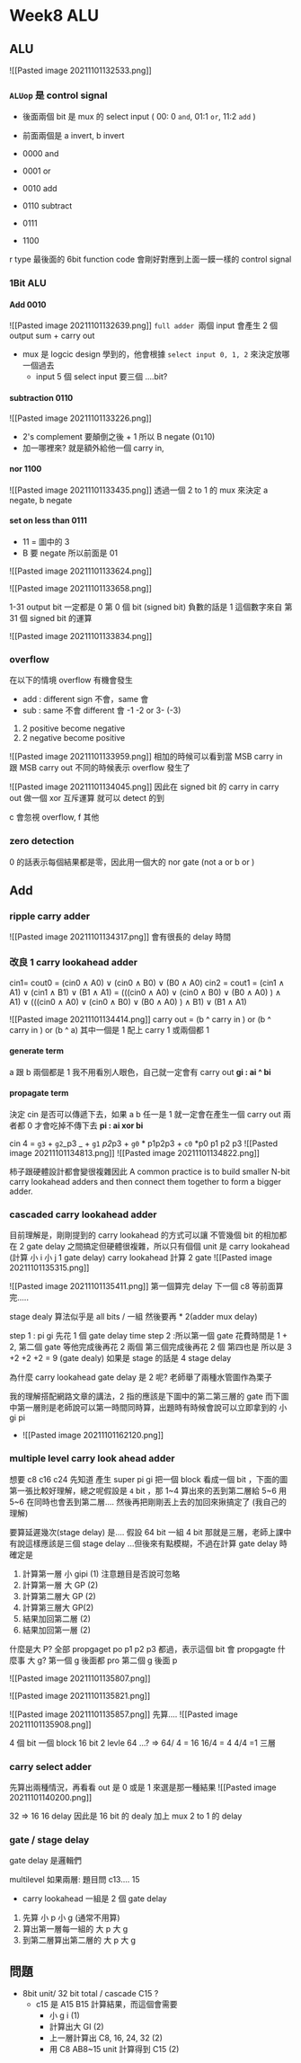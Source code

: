 # Week8 ALU

## ALU

![[Pasted image 20211101132533.png]]

### `ALUop` 是 control signal

- 後面兩個 bit 是 mux 的 select input ( 00: 0 `and`, 01:1 `or`, 11:2 `add` )
- 前面兩個是 a invert, b invert

- 0000 and
- 0001 or
- 0010 add
- 0110 subtract
- 0111
- 1100

r type 最後面的 6bit function code 會剛好對應到上面一饃一樣的 control signal

### 1Bit ALU

#### Add 0010

![[Pasted image 20211101132639.png]]
`full adder `兩個 input 會產生 2 個 output sum + carry out

- mux 是 logcic design 學到的，他會根據 `select input 0, 1, 2` 來決定放哪一個過去
  - input 5 個 select input 要三個 ....bit?

#### subtraction 0110

![[Pasted image 20211101133226.png]]

- 2's complement 要顛倒之後 + 1 所以 B negate (0`1`10)
- 加一哪裡來? 就是額外給他一個 carry in,

#### nor 1100

![[Pasted image 20211101133435.png]]
透過一個 2 to 1 的 mux 來決定 a negate, b negate

#### set on less than 0111

- 11 = 圖中的 3
- B 要 negate 所以前面是 01

![[Pasted image 20211101133624.png]]

![[Pasted image 20211101133658.png]]

1-31 output bit 一定都是 0
第 0 個 bit (signed bit) 負數的話是 1 這個數字來自 第 31 個 signed bit 的運算

![[Pasted image 20211101133834.png]]

### overflow

在以下的情境 overflow 有機會發生

- add : different sign 不會，same 會
- sub : same 不會 different 會 -1 -2 or 3- (-3)

1. 2 positive become negative
2. 2 negative become positive

![[Pasted image 20211101133959.png]]
相加的時候可以看到當 MSB carry in 跟 MSB carry out 不同的時候表示 overflow 發生了

![[Pasted image 20211101134045.png]]
因此在 signed bit 的 carry in carry out 做一個 xor 互斥運算 就可以 detect 的到

c 會忽視 overflow, f 其他

### zero detection

0 的話表示每個結果都是零，因此用一個大的 nor gate (not a or b or )

## Add

### ripple carry adder

![[Pasted image 20211101134317.png]]
會有很長的 delay 時間

### 改良 1 carry lookahead adder

cin1= cout0 = (cin0 ∧ A0) ∨ (cin0 ∧ B0) ∨ (B0 ∧ A0)
cin2 = cout1 = (cin1 ∧ A1) ∨ (cin1 ∧ B1) ∨ (B1 ∧ A1)
= (((cin0 ∧ A0) ∨ (cin0 ∧ B0) ∨ (B0 ∧ A0) ) ∧ A1) ∨
(((cin0 ∧ A0) ∨ (cin0 ∧ B0) ∨ (B0 ∧ A0) ) ∧ B1) ∨
(B1 ∧ A1)

![[Pasted image 20211101134414.png]]
carry out = (b ^ carry in ) or (b ^ carry in ) or (b ^ a) 其中一個是 1 配上 carry 1 或兩個都 1

#### generate term

a 跟 b 兩個都是 1 我不用看別人眼色，自己就一定會有 carry out
**gi : ai ^ bi**

#### propagate term

決定 cin 是否可以傳遞下去，如果 a b 任一是 1 就一定會在產生一個 carry out 兩者都 0 才會吃掉不傳下去
**pi : ai xor bi**

cin 4 = `g3` + `g2`_p3 _ + `g1` *p2*p3 + `g0` * p1p2p3 + `c0` *p0 p1 p2 p3
![[Pasted image 20211101134813.png]]
![[Pasted image 20211101134822.png]]

柿子跟硬體設計都會變很複雜因此 A common practice is to build smaller N-bit carry lookahead adders and then connect them together to form a bigger adder.

### cascaded carry lookahead adder

目前理解是，剛剛提到的 carry lookahead 的方式可以讓 不管幾個 bit 的相加都在 2 gate delay 之間搞定但硬體很複雜，所以只有個個 unit 是 carry lookahead (計算 小 i 小 j 1 gate delay) carry lookahead 計算 2 gate
![[Pasted image 20211101135315.png]]

![[Pasted image 20211101135411.png]]
第一個算完 delay 下一個 c8 等前面算完.....

stage dealy 算法似乎是 all bits / 一組 然後要再 \* 2(adder mux delay)

step 1 : pi gi 先花 1 個 gate delay time
step 2 :所以第一個 gate 花費時間是 1 + 2, 第二個 gate 等他完成後再花 2 兩個 第三個完成後再花 2 個 第四也是 所以是 3 +2 +2 +2 = 9 (gate dealy) 如果是 stage 的話是 4 stage delay

為什麼 carry lookahead gate delay 是 2 呢? 老師舉了兩種水管圖作為栗子

我的理解搭配網路文章的講法，2 指的應該是下圖中的第二第三層的 gate 而下圖中第一層則是老師說可以第一時間同時算，出題時有時候會說可以立即拿到的 小 gi pi

- ![[Pasted image 20211101162120.png]]

### multiple level carry look ahead adder

想要 c8 c16 c24 先知道
產生 super pi gi 把一個 block 看成一個 bit ，下面的圖第一張比較好理解，總之呢假設是 `4` bit ，那 1~4 算出來的丟到第二層給 5~6 用 5~6 在同時也會丟到第二層....
然後再把剛剛丟上去的加回來揪搞定了 (我自己的理解)

要算延遲幾次(stage delay) 是....
假設 64 bit 一組 4 bit 那就是三層，老師上課中有說這樣應該是三個 stage delay ...但後來有點模糊，不過在計算 gate delay 時確定是

1. 計算第一層 小 gipi (1) 注意題目是否說可忽略
2. 計算第一層 大 GP (2)
3. 計算第二層大 GP (2)
4. 計算第三層大 GP(2)
5. 結果加回第二層 (2)
6. 結果加回第一層 (2)

什麼是大 P? 全部 propgaget po p1 p2 p3 都過，表示這個 bit 會 propgagte
什麼事 大 g? 第一個 g 後面都 pro 第二個 g 後面 p

![[Pasted image 20211101135807.png]]

![[Pasted image 20211101135821.png]]

![[Pasted image 20211101135857.png]]
先算....
![[Pasted image 20211101135908.png]]

4 個 bit 一個 block
16 bit 2 levle
64 ...? => 64/ 4 = 16 16/4 = 4 4/4 =1 三層

### carry select adder

先算出兩種情況，再看看 out 是 0 或是 1 來選是那一種結果
![[Pasted image 20211101140200.png]]

32 => 16 16 delay 因此是 16 bit 的 dealy 加上 mux 2 to 1 的 delay

### gate / stage delay

gate delay 是邏輯們

multilevel 如果兩層: 題目問 c13.... 15

- carry lookahead 一組是 2 個 gate delay

1. 先算 小 p 小 g (通常不用算)
2. 算出第一層每一組的 大 p 大 g
3. 到第二層算出第二層的 大 p 大 g

## 問題

- 8bit unit/ 32 bit total / cascade C15 ?
  - c15 是 A15 B15 計算結果，而這個會需要
    - 小 g i (1)
    - 計算出大 GI (2)
    - 上一層計算出 C8, 16, 24, 32 (2)
    - 用 C8 AB8~15 unit 計算得到 C15 (2)

